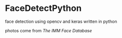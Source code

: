 # FaceDetectPython
face detection using opencv and keras written in python

photos come from *The IMM Face Database*
